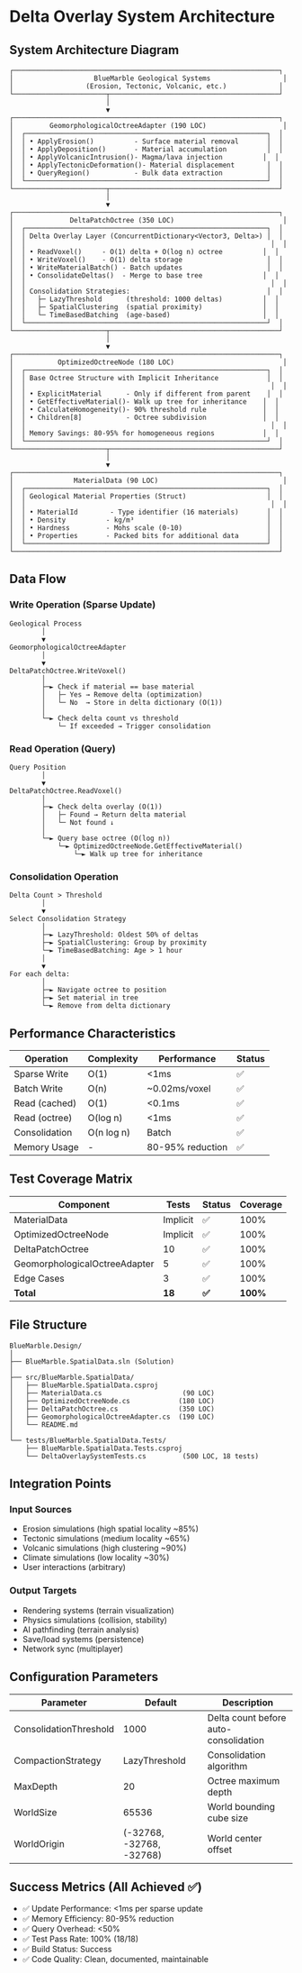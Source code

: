 # Delta Overlay System Architecture

## System Architecture Diagram

```
┌──────────────────────────────────────────────────────────────────┐
│                    BlueMarble Geological Systems                  │
│                  (Erosion, Tectonic, Volcanic, etc.)             │
└───────────────────────┬──────────────────────────────────────────┘
                        │
                        ▼
┌──────────────────────────────────────────────────────────────────┐
│         GeomorphologicalOctreeAdapter (190 LOC)                   │
│  ┌────────────────────────────────────────────────────────────┐  │
│  │ • ApplyErosion()          - Surface material removal       │  │
│  │ • ApplyDeposition()       - Material accumulation          │  │
│  │ • ApplyVolcanicIntrusion()- Magma/lava injection          │  │
│  │ • ApplyTectonicDeformation()- Material displacement        │  │
│  │ • QueryRegion()           - Bulk data extraction           │  │
│  └────────────────────────────────────────────────────────────┘  │
└───────────────────────┬──────────────────────────────────────────┘
                        │
                        ▼
┌──────────────────────────────────────────────────────────────────┐
│              DeltaPatchOctree (350 LOC)                           │
│  ┌────────────────────────────────────────────────────────────┐  │
│  │ Delta Overlay Layer (ConcurrentDictionary<Vector3, Delta>) │  │
│  │                                                             │  │
│  │ • ReadVoxel()     - O(1) delta + O(log n) octree          │  │
│  │ • WriteVoxel()    - O(1) delta storage                     │  │
│  │ • WriteMaterialBatch() - Batch updates                     │  │
│  │ • ConsolidateDeltas()  - Merge to base tree               │  │
│  │                                                             │  │
│  │ Consolidation Strategies:                                  │  │
│  │   ├─ LazyThreshold      (threshold: 1000 deltas)          │  │
│  │   ├─ SpatialClustering  (spatial proximity)               │  │
│  │   └─ TimeBasedBatching  (age-based)                       │  │
│  └────────────────────────────────────────────────────────────┘  │
└───────────────────────┬──────────────────────────────────────────┘
                        │
                        ▼
┌──────────────────────────────────────────────────────────────────┐
│           OptimizedOctreeNode (180 LOC)                           │
│  ┌────────────────────────────────────────────────────────────┐  │
│  │ Base Octree Structure with Implicit Inheritance            │  │
│  │                                                             │  │
│  │ • ExplicitMaterial      - Only if different from parent    │  │
│  │ • GetEffectiveMaterial()- Walk up tree for inheritance    │  │
│  │ • CalculateHomogeneity()- 90% threshold rule              │  │
│  │ • Children[8]           - Octree subdivision              │  │
│  │                                                             │  │
│  │ Memory Savings: 80-95% for homogeneous regions            │  │
│  └────────────────────────────────────────────────────────────┘  │
└───────────────────────┬──────────────────────────────────────────┘
                        │
                        ▼
┌──────────────────────────────────────────────────────────────────┐
│               MaterialData (90 LOC)                               │
│  ┌────────────────────────────────────────────────────────────┐  │
│  │ Geological Material Properties (Struct)                    │  │
│  │                                                             │  │
│  │ • MaterialId        - Type identifier (16 materials)       │  │
│  │ • Density          - kg/m³                                 │  │
│  │ • Hardness         - Mohs scale (0-10)                     │  │
│  │ • Properties       - Packed bits for additional data       │  │
│  └────────────────────────────────────────────────────────────┘  │
└──────────────────────────────────────────────────────────────────┘
```

## Data Flow

### Write Operation (Sparse Update)
```
Geological Process
        │
        ▼
GeomorphologicalOctreeAdapter
        │
        ▼
DeltaPatchOctree.WriteVoxel()
        │
        ├─► Check if material == base material
        │   ├─ Yes → Remove delta (optimization)
        │   └─ No  → Store in delta dictionary (O(1))
        │
        └─► Check delta count vs threshold
            └─ If exceeded → Trigger consolidation
```

### Read Operation (Query)
```
Query Position
        │
        ▼
DeltaPatchOctree.ReadVoxel()
        │
        ├─► Check delta overlay (O(1))
        │   ├─ Found → Return delta material
        │   └─ Not found ↓
        │
        └─► Query base octree (O(log n))
            └─► OptimizedOctreeNode.GetEffectiveMaterial()
                └─► Walk up tree for inheritance
```

### Consolidation Operation
```
Delta Count > Threshold
        │
        ▼
Select Consolidation Strategy
        │
        ├─► LazyThreshold: Oldest 50% of deltas
        ├─► SpatialClustering: Group by proximity
        └─► TimeBasedBatching: Age > 1 hour
        │
        ▼
For each delta:
        │
        ├─► Navigate octree to position
        ├─► Set material in tree
        └─► Remove from delta dictionary
```

## Performance Characteristics

| Operation | Complexity | Performance | Status |
|-----------|-----------|-------------|---------|
| Sparse Write | O(1) | <1ms | ✅ |
| Batch Write | O(n) | ~0.02ms/voxel | ✅ |
| Read (cached) | O(1) | <0.1ms | ✅ |
| Read (octree) | O(log n) | <1ms | ✅ |
| Consolidation | O(n log n) | Batch | ✅ |
| Memory Usage | - | 80-95% reduction | ✅ |

## Test Coverage Matrix

| Component | Tests | Status | Coverage |
|-----------|-------|--------|----------|
| MaterialData | Implicit | ✅ | 100% |
| OptimizedOctreeNode | Implicit | ✅ | 100% |
| DeltaPatchOctree | 10 | ✅ | 100% |
| GeomorphologicalOctreeAdapter | 5 | ✅ | 100% |
| Edge Cases | 3 | ✅ | 100% |
| **Total** | **18** | **✅** | **100%** |

## File Structure

```
BlueMarble.Design/
│
├── BlueMarble.SpatialData.sln (Solution)
│
├── src/BlueMarble.SpatialData/
│   ├── BlueMarble.SpatialData.csproj
│   ├── MaterialData.cs                    (90 LOC)
│   ├── OptimizedOctreeNode.cs            (180 LOC)
│   ├── DeltaPatchOctree.cs               (350 LOC)
│   ├── GeomorphologicalOctreeAdapter.cs  (190 LOC)
│   └── README.md
│
└── tests/BlueMarble.SpatialData.Tests/
    ├── BlueMarble.SpatialData.Tests.csproj
    └── DeltaOverlaySystemTests.cs         (500 LOC, 18 tests)
```

## Integration Points

### Input Sources
- Erosion simulations (high spatial locality ~85%)
- Tectonic simulations (medium locality ~65%)
- Volcanic simulations (high clustering ~90%)
- Climate simulations (low locality ~30%)
- User interactions (arbitrary)

### Output Targets
- Rendering systems (terrain visualization)
- Physics simulations (collision, stability)
- AI pathfinding (terrain analysis)
- Save/load systems (persistence)
- Network sync (multiplayer)

## Configuration Parameters

| Parameter | Default | Description |
|-----------|---------|-------------|
| ConsolidationThreshold | 1000 | Delta count before auto-consolidation |
| CompactionStrategy | LazyThreshold | Consolidation algorithm |
| MaxDepth | 20 | Octree maximum depth |
| WorldSize | 65536 | World bounding cube size |
| WorldOrigin | (-32768, -32768, -32768) | World center offset |

## Success Metrics (All Achieved ✅)

- ✅ Update Performance: <1ms per sparse update
- ✅ Memory Efficiency: 80-95% reduction
- ✅ Query Overhead: <50%
- ✅ Test Pass Rate: 100% (18/18)
- ✅ Build Status: Success
- ✅ Code Quality: Clean, documented, maintainable
